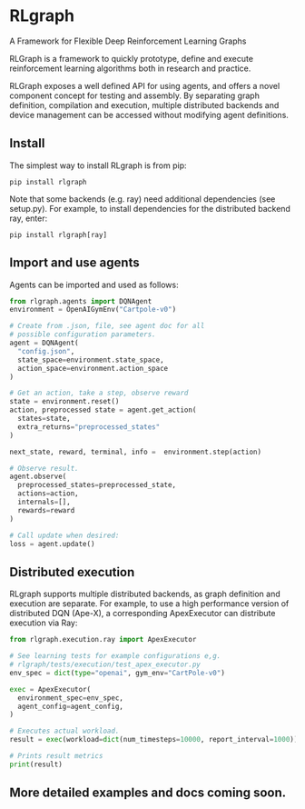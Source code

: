 # RLgraph
A Framework for Flexible Deep Reinforcement Learning Graphs

RLGraph is a framework to quickly prototype, define and execute reinforcement learning
algorithms both in research and practice.
 
RLGraph exposes a well defined API for using agents, and offers a novel component concept for testing and assembly.
By separating graph definition, compilation and execution, multiple distributed backends
and device management can be accessed without modifying agent definitions.

## Install

The simplest way to install RLgraph is from pip:

```pip install rlgraph```

Note that some backends (e.g. ray) need additional dependencies (see setup.py). For example, to install dependencies for the distributed backend ray, enter:

```pip install rlgraph[ray]```

## Import and use agents

Agents can be imported and used as follows:

```python
from rlgraph.agents import DQNAgent
environment = OpenAIGymEnv("Cartpole-v0")

# Create from .json, file, see agent doc for all
# possible configuration parameters.
agent = DQNAgent(
  "config.json",
  state_space=environment.state_space, 
  action_space=environment.action_space
)

# Get an action, take a step, observe reward
state = environment.reset()
action, preprocessed state = agent.get_action(
  states=state,
  extra_returns="preprocessed_states"
)

next_state, reward, terminal, info =  environment.step(action)

# Observe result.
agent.observe(
  preprocessed_states=preprocessed_state,
  actions=action,
  internals=[],
  rewards=reward
)

# Call update when desired:
loss = agent.update()
```

## Distributed execution

RLgraph supports multiple distributed backends, as graph definition and execution are separate. For example, to use
a high performance version of distributed DQN (Ape-X), a corresponding ApexExecutor can distribute execution via Ray:

```python
from rlgraph.execution.ray import ApexExecutor

# See learning tests for example configurations e,g.
# rlgraph/tests/execution/test_apex_executor.py
env_spec = dict(type="openai", gym_env="CartPole-v0")

exec = ApexExecutor(
  environment_spec=env_spec,
  agent_config=agent_config,
)

# Executes actual workload.
result = exec(workload=dict(num_timesteps=10000, report_interval=1000))

# Prints result metrics
print(result)
```

## More detailed examples and docs coming soon. 


